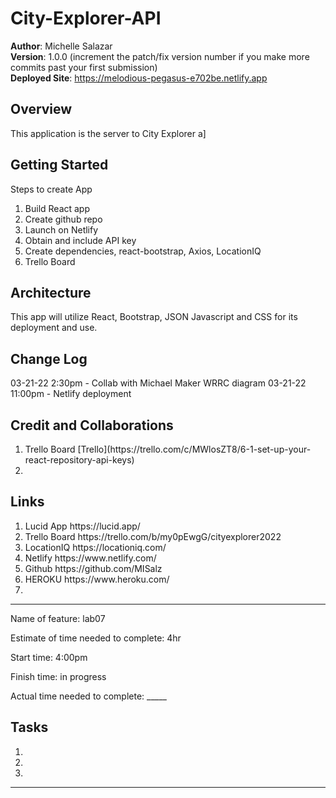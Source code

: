 # City-Explorer-API


**Author**: Michelle Salazar   
**Version**: 1.0.0 (increment the patch/fix version number if you make more commits past your first submission)   
**Deployed Site**: https://melodious-pegasus-e702be.netlify.app   

## Overview
<!-- Provide a high level overview of what this application is and why you are building it, beyond the fact that it's an assignment for this class. (i.e. What's your problem domain?) -->
This application is the server to City Explorer a]

## Getting Started
<!-- What are the steps that a user must take in order to build this app on their own machine and get it running? -->
Steps to create App
<ol>
<li>Build React app
</li>
<li>Create github repo
</li>
<li>Launch on Netlify
</li>
<li> Obtain and include API key
</li>
<li>Create dependencies, react-bootstrap, Axios, LocationIQ 
</li>
<li>Trello Board 

</li>
</ol>

## Architecture
<!-- Provide a detailed description of the application design. What technologies (languages, libraries, etc) you're using, and any other relevant design information. -->
This app will utilize React, Bootstrap, JSON Javascript and CSS for its deployment and use.

## Change Log
<!-- Use this area to document the iterative changes made to your application as each feature is successfully implemented. Use time stamps. Here's an example:

01-01-2001 4:59pm - Application now has a fully-functional express server, with a GET route for the location resource. -->
03-21-22 2:30pm - Collab with Michael Maker WRRC diagram
03-21-22 11:00pm - Netlify deployment

## Credit and Collaborations
<!-- Give credit (and a link) to other people or resources that helped you build this application. -->
<ol>
<li>Trello Board [Trello](https://trello.com/c/MWlosZT8/6-1-set-up-your-react-repository-api-keys)
</li>
<li>
</li>
</ol>

## Links
<ol>
<li> Lucid App 
https://lucid.app/
</li>
<li> Trello Board 
https://trello.com/b/my0pEwgG/cityexplorer2022
</li>
<li> LocationIQ
https://locationiq.com/
</li>
<li> Netlify
https://www.netlify.com/
</li>
<li> Github
https://github.com/MISalz
</li>
<li> HEROKU 
https://www.heroku.com/
</li>
<li> 
</li>
</ol>

---

Name of feature: lab07

Estimate of time needed to complete: 4hr

Start time: 4:00pm

Finish time:  in progress

Actual time needed to complete: _____

## Tasks
<ol>
<li>
</li>
<li>
</li>
<li>
</li>
</ol>

---